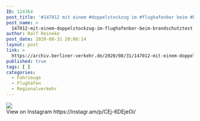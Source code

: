 ```yaml
---
ID: 124364
post_title: '#147012 mit einem #doppelstockzug im #flughafenber beim #brandschutztest'
post_name: >
  147012-mit-einem-doppelstockzug-im-flughafenber-beim-brandschutztest
author: Ralf Reineke
post_date: 2020-08-31 20:08:14
layout: post
link: >
  https://archiv.berliner-verkehr.de/2020/08/31/147012-mit-einem-doppelstockzug-im-flughafenber-beim-brandschutztest/
published: true
tags: [ ]
categories:
  - Fahrzeuge
  - Flughäfen
  - Regionalverkehr
---
```

<div><img src='https://scontent-iad3-1.cdninstagram.com/v/t51.29350-15/118615229_301554390942913_3489551482557529511_n.jpg?_nc_cat=111&_nc_sid=8ae9d6&_nc_ohc=kR8KRMzOSsYAX_rNonv&_nc_ht=scontent-iad3-1.cdninstagram.com&oh=4b3ce4c18c55c3486f0a83430ac8ec19&oe=5F711418' style='max-width:600px;' /><br/><div>View on Instagram https://instagr.am/p/CEj-6DEjeOi/</div></div>